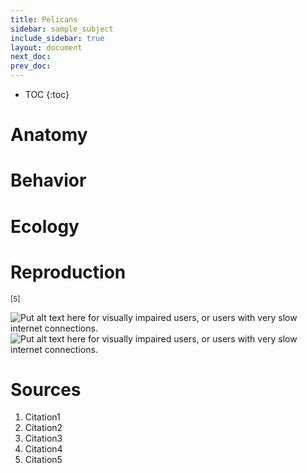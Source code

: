 ```yaml
---
title: Pelicans
sidebar: sample_subject
include_sidebar: true
layout: document
next_doc: 
prev_doc: 
---
```


* TOC
{:toc}

# Anatomy

# Behavior

# Ecology

# Reproduction

<sup>[5]</sup>

<img src="/template-information-site/assets/images/sample_subject/pelican1.jpg" alt="Put alt text here for visually impaired users, or users with very slow internet connections."/>

<img src="/template-information-site/assets/images/sample_subject/pelican2.jpg" alt="Put alt text here for visually impaired users, or users with very slow internet connections."/>

# Sources

1. Citation1
2. Citation2
3. Citation3
4. Citation4
5. Citation5
